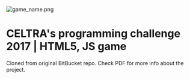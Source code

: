 ![game_name.png](https://bitbucket.org/repo/ngERbAG/images/300376400-game_name.png)

# CELTRA's programming challenge 2017 | HTML5, JS game #

Cloned from original BitBucket repo. Check PDF for more info about the project.